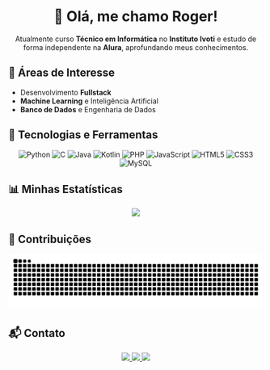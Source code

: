 <h1 align="center">👋 Olá, me chamo Roger!</h1>

<p align="center">
  Atualmente curso <strong>Técnico em Informática</strong> no <strong>Instituto Ivoti</strong> e estudo de forma independente na <strong>Alura</strong>, 
  aprofundando meus conhecimentos.
</p>

## 🎯 Áreas de Interesse
- Desenvolvimento **Fullstack**  
- **Machine Learning** e Inteligência Artificial 
- **Banco de Dados** e Engenharia de Dados 

## 🚀 Tecnologias e Ferramentas
<p align="center">
  <img src="https://cdn.jsdelivr.net/gh/devicons/devicon/icons/python/python-original.svg" alt="Python" width="40"/>
  <img src="https://cdn.jsdelivr.net/gh/devicons/devicon/icons/c/c-original.svg" alt="C" width="40"/>
  <img src="https://cdn.jsdelivr.net/gh/devicons/devicon/icons/java/java-original.svg" alt="Java" width="40"/>
  <img src="https://cdn.jsdelivr.net/gh/devicons/devicon/icons/kotlin/kotlin-original.svg" alt="Kotlin" width="40"/>
  <img src="https://cdn.jsdelivr.net/gh/devicons/devicon/icons/php/php-original.svg" alt="PHP" width="40"/>
  <img src="https://cdn.jsdelivr.net/gh/devicons/devicon/icons/javascript/javascript-original.svg" alt="JavaScript" width="40"/>
  <img src="https://cdn.jsdelivr.net/gh/devicons/devicon/icons/html5/html5-original.svg" alt="HTML5" width="40"/>
  <img src="https://cdn.jsdelivr.net/gh/devicons/devicon/icons/css3/css3-original.svg" alt="CSS3" width="40"/>
  <img src="https://cdn.jsdelivr.net/gh/devicons/devicon/icons/mysql/mysql-original.svg" alt="MySQL" width="40"/>
</p> 

## 📊 Minhas Estatísticas
<p align="center">
  <img 
    height="150em" 
    src="https://github-readme-stats.vercel.app/api/top-langs/?username=RogerReinheimer&layout=compact&theme=dark&border_radius=18" 
  />
</p>

## 🐍 Contribuições
<p align="center">
  <img src="https://raw.githubusercontent.com/RogerReinheimer/RogerReinheimer/output/snake.svg" alt="Snake animation"/>
</p>

## 📬 Contato
<p align="center">
  <a href="https://instagram.com/_kolono_" target="_blank">
    <img src="https://img.shields.io/badge/-Instagram-%23E4405F?style=for-the-badge&logo=instagram&logoColor=white"/>
  </a>
  <a href="mailto:rogerreinheimer2805@gmail.com">
    <img src="https://img.shields.io/badge/Gmail-D14836?style=for-the-badge&logo=gmail&logoColor=white"/>
  </a>
  <a href="https://www.linkedin.com/in/roger-reinheimer" target="_blank">
    <img src="https://img.shields.io/badge/-LinkedIn-%230077B5?style=for-the-badge&logo=linkedin&logoColor=white"/>
  </a>   
</p>
